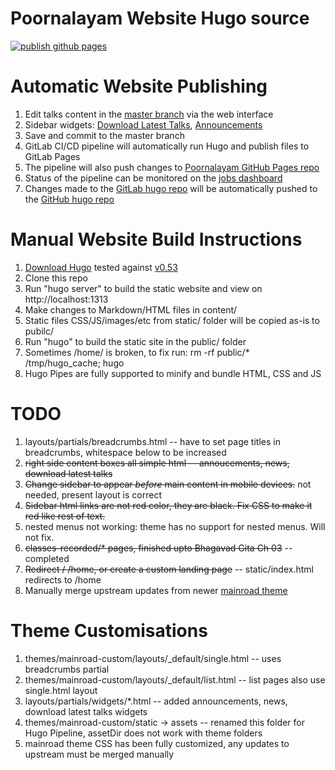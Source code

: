 # Poornalayam Website Hugo source

[![publish github pages](https://github.com/poornalayam/poornalayam-web-hugo/actions/workflows/gh-pages.yml/badge.svg?branch=master)](https://github.com/poornalayam/poornalayam-web-hugo/actions/workflows/gh-pages.yml)

# Automatic Website Publishing

1. Edit talks content in the [master branch](https://gitlab.com/poornalayam/poornalayam/tree/master) via the web interface
1. Sidebar widgets: [Download Latest Talks](https://gitlab.com/poornalayam/poornalayam/blob/master/layouts/partials/widgets/downloadlatesttalks.html), [Announcements](https://gitlab.com/poornalayam/poornalayam/blob/master/layouts/partials/widgets/announcements.html)
1. Save and commit to the master branch
1. GitLab CI/CD pipeline will automatically run Hugo and publish files to GitLab Pages
1. The pipeline will also push changes to [Poornalayam GitHub Pages repo](https://github.com/poornalayam/poornalayam.github.io)
1. Status of the pipeline can be monitored on the [jobs dashboard](https://gitlab.com/poornalayam/poornalayam/-/jobs)
1. Changes made to the [GitLab hugo repo](https://gitlab.com/poornalayam/poornalayam) will be automatically pushed to the [GitHub hugo repo](https://github.com/poornalayam/poornalayam-web-hugo)

# Manual Website Build Instructions

1. [Download Hugo](https://github.com/gohugoio/hugo/releases) tested against [v0.53](https://github.com/gohugoio/hugo/releases/tag/v0.53)
1. Clone this repo
1. Run "hugo server" to build the static website and view on http://localhost:1313
1. Make changes to Markdown/HTML files in content/
1. Static files CSS/JS/images/etc from static/ folder will be copied as-is to pubilc/
1. Run "hugo" to build the static site in the public/ folder
1. Sometimes /home/ is broken, to fix run: rm -rf public/* /tmp/hugo_cache; hugo
1. Hugo Pipes are fully supported to minify and bundle HTML, CSS and JS

# TODO
1. layouts/partials/breadcrumbs.html -- have to set page titles in breadcrumbs, whitespace below to be increased
1. ~~right side content boxes all simple html -- annoucements, news, download latest talks~~
1. ~~Change sidebar to appear *before* main content in mobile devices.~~ not needed, present layout is correct
1. ~~Sidebar html links are not red color, they are black. Fix CSS to make it red like rest of text.~~
1. nested menus not working: theme has no support for nested menus. Will not fix.
1. ~~classes-recorded/* pages, finished upto Bhagavad Gita Ch 03~~ -- completed
1. ~~Redirect / /home, or create a custom landing page~~ -- static/index.html redirects to /home
1. Manually merge upstream updates from newer [mainroad theme](https://github.com/Vimux/Mainroad) 

# Theme Customisations
1. themes/mainroad-custom/layouts/_default/single.html -- uses breadcrumbs partial
1. themes/mainroad-custom/layouts/_default/list.html -- list pages also use single.html layout
1. layouts/partials/widgets/*.html -- added announcements, news, download latest talks widgets
1. themes/mainroad-custom/static -> assets -- renamed this folder for Hugo Pipeline, assetDir does not work with theme folders
1. mainroad theme CSS has been fully customized, any updates to upstream must be merged manually
